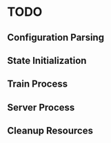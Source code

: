 # TODO

## Configuration Parsing

## State Initialization

## Train Process

## Server Process

## Cleanup Resources
